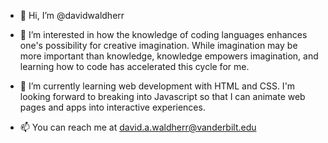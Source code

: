 - 👋 Hi, I’m @davidwaldherr

- 👀 I’m interested in how the knowledge of coding languages enhances one's possibility for creative imagination.
While imagination may be more important than knowledge, knowledge empowers imagination, and learning how to code has accelerated
this cycle for me.

- 🌱 I’m currently learning web development with HTML and CSS. I'm looking forward to breaking into Javascript so that I can animate
web pages and apps into interactive experiences.

- 📫 You can reach me at david.a.waldherr@vanderbilt.edu

<!---
davidwaldherr/davidwaldherr is a ✨ special ✨ repository because its `README.md` (this file) appears on your GitHub profile.
You can click the Preview link to take a look at your changes.
--->
